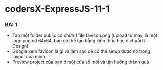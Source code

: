 # codersX-ExpressJS-11-1
###  BÀI 1
- Tạo một folder public có chứa 1 file favicon.png (upload từ máy, là một logo png cỡ 64x64, bạn có thể tạo bằng kiến thức học ở chuỗi UI Design)
- Google xem favicon là gì và làm sao để có thể setup được nó trong layout của mình
- Preview project của bạn ở một cửa sổ mới và tận hưởng thành quả